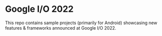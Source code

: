 # Google I/O 2022
This repo contains sample projects (primarily for Android) showcasing new features & frameworks announced at Google I/O 2022.
